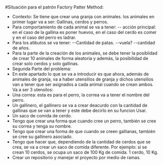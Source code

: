#Situación para el patrón Factory Patter Method:
- Contexto: Se tiene que crear una granja con animales. los animales en primer lugar va a ser: Gallinas, cerdos y perros.
- Para comportamiento de cada animal se va a tener:
-- acción principal: en el caso de la gallina es poner huevos, en el caso del cerdo es comer y en el caso del perro es ladrar.
- Para los atibutos se va tener:
--Cantidad de patas.
--vuela?
--cantidad de años.
- Para la parte de la creación de los animales, se debe tener la posiblidad de crear 10 animales de forma aleatoria y además, la posibilidad de crear solo cerdos y solo gallinas.
- Segunda Parte del problema:
- En este apartado lo que se va a introducir es que ahora, además de animales de granja, va a haber utensilios de granja y dichos utensilios van a tener que ser asignados a cada animal cuando se crean ambos. Va a ser 3 utensilos:
- Una correa: esta es para el perro, la correa va a tener el nombre del perro.
- Un gallinero, el gallinero se va a crear deacurdo con la cantidad de gallinas que se van a tener y este debe decirlo en su funcion Usar.
- Un saco de comida de cerdo.
- Tengo que crear una forma que cuando cree un perro, también se cree su correa y tenga su nombre.
- Tengo que crear una forma de que cuando se creen gallianas, también se cree su gallinero asociado.
- Tengo que hacer que, dependiendo de la cantidad de cerdos que se crea, se va a crear un saco de comida diferente. Por ejemplo: si se crean 10 cerdos, se ocupa un saco de 100 Kg de comida. 1 cerdo, 10 Kg.
- Crear un repositorio y manejar el proyecto por medio de ramas.
